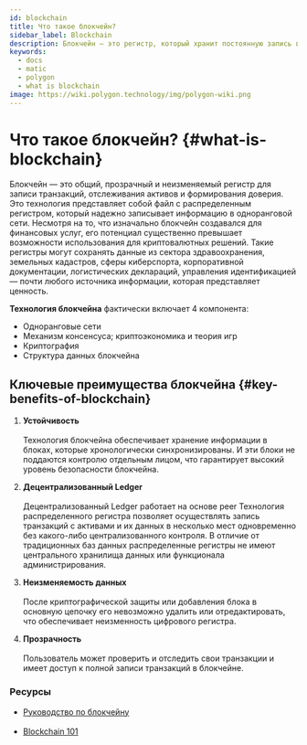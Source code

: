 ```yaml
---
id: blockchain
title: Что такое блокчейн?
sidebar_label: Blockchain
description: Блокчейн — это регистр, который хранит постоянную запись всех проведенных транзакций в неизменном виде.
keywords:
  - docs
  - matic
  - polygon
  - what is blockchain
image: https://wiki.polygon.technology/img/polygon-wiki.png
---
```


# Что такое блокчейн? {#what-is-blockchain}

Блокчейн — это общий, прозрачный и неизменяемый регистр для записи транзакций, отслеживания активов и формирования доверия. Это технология представляет собой файл с распределенным регистром, который надежно записывает информацию в одноранговой сети. Несмотря на то, что изначально блокчейн создавался для финансовых услуг, его потенциал существенно превышает возможности использования для криптовалютных решений. Такие регистры могут сохранять данные из сектора здравоохранения, земельных кадастров, сферы киберспорта, корпоративной документации, логистических деклараций, управления идентификацией — почти любого источника информации, которая представляет ценность.

**Технология блокчейна** фактически включает 4 компонента:

- Одноранговые сети
- Механизм консенсуса; криптоэкономика и теория игр
- Криптография
- Структура данных блокчейна

## Ключевые преимущества блокчейна {#key-benefits-of-blockchain}

1. **Устойчивость** <br></br>
Технология блокчейна обеспечивает хранение информации в блоках, которые хронологически синхронизированы. И эти блоки не поддаются контролю отдельным лицом, что гарантирует высокий уровень безопасности блокчейна.

2. **Децентрализованный Ledger**<br></br> Децентрализованный Ledger работает на основе peer Технология распределенного регистра позволяет осуществлять запись транзакций с активами и их данных в несколько мест одновременно без какого-либо централизованного контроля. В отличие от традиционных баз данных распределенные регистры не имеют центрального хранилища данных или функционала администрирования.

3. **Неизменяемость данных** <br></br>
После криптографической защиты или добавления блока в основную цепочку его невозможно удалить или отредактировать, что обеспечивает неизменность цифрового регистра.

4. **Прозрачность** <br></br>
Пользователь может проверить и отследить свои транзакции и имеет доступ к полной записи транзакций в блокчейне.

### **Ресурсы**

- [Руководство по блокчейну](https://medium.com/ethindia/newbie-guide-to-blockchain-programming-a64f5186a57f)<br></br>
- [Blockchain 101](https://www.coindesk.com/learn/blockchain-101/what-is-blockchain-technology)
